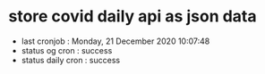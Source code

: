 # store covid daily api as json data

- last cronjob : Monday, 21 December 2020 10:07:48
- status og cron : success
- status daily cron : success
      
      